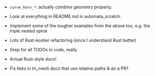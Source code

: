 - `curve_horn_*`: actually *combine* geometry properly.

- Look at everything in README.md in automata_scratch.
- Implement some of the tougher examples from the above too, e.g. the
  triple nested spiral
- Lots of Rust-kosher refactoring (once I understand Rust better)
- Grep for all TODOs in code, really
- Actual Rust-style docs!

- Fix links in tri_mesh docs that use relative paths & do a PR?
